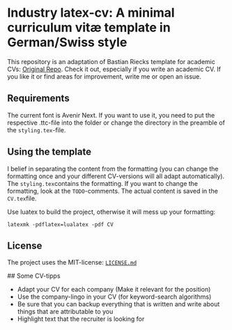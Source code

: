 # Industry latex-cv: A minimal curriculum vitæ template in German/Swiss style

This repository is an adaptation of Bastian Riecks template for academic CVs: 
[Original Repo](https://github.com/Pseudomanifold/latex-cv). Check it out, especially if you write an academic CV. 
If you like it or find areas for improvement, write me or open an issue. 

## Requirements

The current font is Avenir Next. If you want to use it, you need to put the respective .ttc-file into the folder or change the directory in the preamble of the `styling.tex`-file. 

## Using the template

I belief in separating the content from the formatting (you can change the formatting once and your different CV-versions will all adapt automatically). The `styling.tex`contains the formatting.
If you want to change the formatting, look at the `TODO`-comments. 
The actual content is saved in the `CV.tex`file.

Use luatex to build the project, otherwise it will mess up your formatting:

    latexmk -pdflatex=lualatex -pdf CV

## License

The project uses the MIT-license: [`LICENSE.md`](LICENSE.md)

## Some CV-tipps

* Adapt your CV for each company (Make it relevant for the position)
* Use the company-lingo in your CV (for keyword-search algorithms)
* Be sure that you can backup everything that is written and write about things that are attributable to you
* Highlight text that the recruiter is looking for 